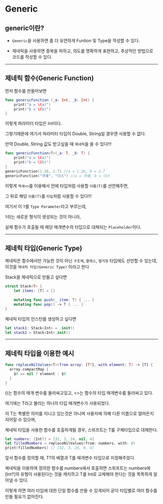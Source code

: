 # Generic

## generic이란?
- `Generic`을 사용하면 좀 더 유연하게 Funtion 및 Type을 작성할 수 있다.

- 제네릭을 사용하면 중복을 피하고, 의도를 명확하게 표현하고, 추상적인 방법으로 코드를 작성할 수 있다.

***

## 제네릭 함수(Generic Function) 
먼저 함수를 만들어보면
```swift
func genericFunction (_a: Int, _b: Int) {
    print("a = \(a)")
    print("b = \(b)")
}
```
이렇게 파라미터 타입은 Int이다.

그렇기때문에 여기서 파라미터 타입이 Double, String일 경우엔 사용할 수 없다.

만약 Double, String 값도 받고싶을 때 `제네릭`을 쓸 수 있다!!!

```swift
func genericFunction<T>(_a: T, _b: T) {
    print("a = \(a)")
    print("b = \(b)")
}
genericFunction(1.26, 2.7) //a = 1.26, b = 2.7
genericFunction("쿠쿸", "다스") //a = 쿠쿸, b = 다스
```
이렇게 `꺽새<>`를 이용해서 안에 타입처럼 사용할 `이름(T)`를 선언해주면,

그 뒤로 해당 `이름(T)`를 `타입`처럼 사용할 수 있다!!!

여기서 이 `T`를 `Type Parameter`라고 부르는데, 

`T`라는 새로운 형식이 생성되는 것이 아니라,

실제 함수가 호출될 때 해당 매개변수의 타입으로 대체되는 `Placeholder`이다.

***

## 제네릭 타입(Generic Type)
제네릭은 함수에서만 가능한 것이 아닌 `구조체`, `클래스`, `열거형` 타입에도 선언할 수 있는데, 이것을 `제네릭 타입(Generic Type)` 이라고 한다

Stack을 제네릭으로 만들고 싶다면 
```swift
struct Stack<T> {
    let items: [T] = []
 
    mutating func push(_ item: T) { ... }
    mutating func pop() -> T { ... }
}
```

제네릭 타입의 인스턴를 생성하고 싶다면
```swift
let stack1: Stack<Int> = .init()
let stack2 = Stack<Int>.init()
```

***

## 제네릭 타입을 이용한 예시

```swift
func replaceNilValues<T>(from array: [T?], with element: T) -> [T] {
  array.compactMap {
    $0 == nil ? element : $0
  }
}
```

()는 함수의 매개 변수를 둘러싸고있고, <>는 함수의 타입 매개변수를 둘러싸고 있다.

여기에는 T라고 불리는 하나의 타입 매개변수가 사용되었다.

이 T는 특별한 의미를 지니고 있는것은 아니며 사용자에 의해 다른 이름으로 얼마든지 지어질 수 있으며,

제네릭 타입을 사용한 함수를 호출하게될 경우, 스위프트는 T를 구체타입으로 대체한다.

```swift
let numbers: [Int?] = [32, 3, 24, nil, 4]
let filledNumbers = replaceNilValues(from: numbers, with: 0)
print(filledNumbers) // [32, 3, 24, 0, 4]
```

앞서 함수를 정의할 때, T?의 배열과 T를 매개변수 타입으로 지정해주었다.

제네릭을 이용하여 정의한 함수를 numbers에서 호출하면 스위프트는 numbers에 [Int?]의 유형이 사용된다는 것을 캐치하고 T를 Int로 교체해야 한다는 것을 똑똑하게 알아낼 수 있다.

이렇게 하면 여러 타입에 대한 단일 함수를 만들 수 있게되어 굳이 타입별로 여러 함수를 만들 필요가 없어진다.

